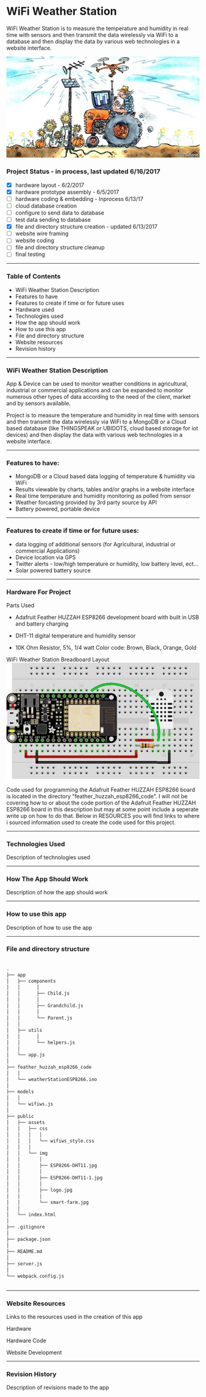 # WiFi Weather Station
WiFi Weather Station is to measure the temperature and humidity in real time with sensors and then transmit the data wirelessly via WiFi to a database and then display the data by various web technologies in a website interface.

![WiFi Weather Station](public/assets/img/smart-farm.jpg)


### Project Status - in process, last updated 6/16/2017

  - [x]  hardware layout - 6/2/2017
  - [x]  hardware prototype assembly - 6/5/2017
  - [ ]  hardware coding & embedding - Inprocess 6/13/17
  - [ ]  cloud database creation
  - [ ]  configure to send data to database
  - [ ]  test data sending to database  
  - [x]  file and directory structure creation  - updated 6/13/2017
  - [ ]  website wire framing  
  - [ ]  website coding
  - [ ]  file and directory structure cleanup
  - [ ]  final testing
  
----

### Table of Contents

  -  WiFi Weather Station Description
  -  Features to have 
  -  Features to create if time or for future uses
  -  Hardware used
  -  Technologies used 
  -  How the app should work
  -  How to use this app
  -  File and directory structure
  -  Website resources
  -  Revision history
  
----

### WiFi Weather Station Description
App & Device can be used to monitor weather conditions in agricultural, industrial or commercial applications and can be expanded to monitor numerous other types of data according to the need of the client, market and by sensors available. 

Project is to measure the temperature and humidity in real time with sensors and then transmit the data wirelessly via WiFi to a MongoDB or a Cloud based database (like THINGSPEAK or UBIDOTS, cloud based storage for iot devices) and then display the data with various web technologies in a website interface.


----

### Features to have:
- MongoDB or a Cloud based data logging of temperature & humidity via WiFi
- Results viewable by charts, tables and/or graphs in a website interface
- Real time  temperature and humidity monitoring as polled from sensor 
- Weather forcasting provided by 3rd party source by API
- Battery powered, portable device


----

### Features to create if time or for future uses:
- data logging of additional sensors (for Agricultural, industrial or commercial Applications)
- Device location via GPS
- Twitter alerts - low/high temperature or humidity, low battery level, ect...
- Solar powered battery source


----

### Hardware For Project

Parts Used

  - Adafruit Feather HUZZAH ESP8266 development board with built in USB and battery charging 


  - DHT-11 digital temperature and humidity sensor


  - 10K Ohm Resistor, 5%, 1/4 watt Color code: Brown, Black, Orange, Gold  

  
  
  WiFi Weather Station Breadboard Layout  
![WiFi Weather Station Breadboard Layout](public/assets/img/ESP8266-DHT11.jpg)
	
Code used for programming the Adafruit Feather HUZZAH ESP8266 board is located in the directory "feather_huzzah_esp8266_code".  I will not be covering how to or about the code portion of the Adafruit Feather HUZZAH ESP8266 board in this description but may at some point include a seperate write up on how to do that. Below in RESOURCES you will find links to where i sourced information used to create the code used for this project.
	
----

### Technologies Used

Description of technologies used 


----

### How The App Should Work

Description of how the app should work



----

### How to use this app

Description of how to use the app



----

### File and directory structure

```

.
├── app
│   ├── components
│   │      │
│   │      ├── Child.js
│   │      │
│   │      ├── Grandchild.js
│   │      │
│   │      └── Parent.js
│   │
│   ├── utils
│   │      │
│   │      └── helpers.js
│   │
│   └── app.js
│ 
├── feather_huzzah_esp8266_code
│   │
│   └── weatherStationESP8266.ino
│
├── models
│   │
│   └── wifiws.js
│ 
├── public
│   ├── assets
│   │   ├── css
│   │   │   │
│   │   │   └── wifiws_style.css
│   │   │
│   │   └── img
│   │       │
│   │       ├── ESP8266-DHT11.jpg
│   │       │
│   │       ├── ESP8266-DHT11-1.jpg
│   │       │
│   │       ├── logo.jpg
│   │       │
│   │       └── smart-farm.jpg
│   │
│   └── index.html
│
├── .gitignore
│
├── package.json
│
├── README.md
│
├── server.js
│
└── webpack.config.js
              

```


----
### Website Resources 

Links to the resources used in the creation of this app

Hardware 



Hardware Code



Website Development

----
### Revision History 

Description of revisions made to the app

